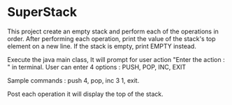 # SuperStack
This project create an empty stack and perform each of the operations in order. After performing each operation, print the value of the stack's top element on a new line. If the stack is empty, print EMPTY instead.

Execute the java main class, It will prompt for user action "Enter the action : " in terminal.
  User can enter 4 options : PUSH, POP, INC, EXIT
  
  Sample commands : push 4, pop, inc 3 1, exit.
  
 Post each operation it will display the top of the stack.
